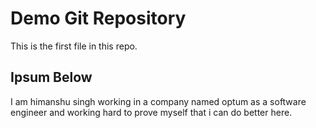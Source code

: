# Demo Git Repository

This is the first file in this repo.

## Ipsum Below

I am himanshu singh working in a company named optum as a software engineer and working hard to prove myself that i can do better here.